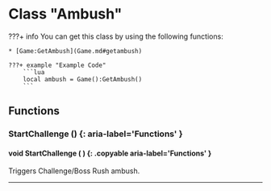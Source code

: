# Class "Ambush"

???+ info
    You can get this class by using the following functions:

    * [Game:GetAmbush](Game.md#getambush)

    ???+ example "Example Code"
        ```lua
        local ambush = Game():GetAmbush()
        ```
        
## Functions

### StartChallenge () {: aria-label='Functions' }
#### void StartChallenge ( ) {: .copyable aria-label='Functions' }
Triggers Challenge/Boss Rush ambush.

___